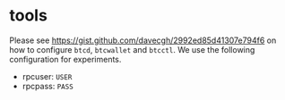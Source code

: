 tools
====

Please see https://gist.github.com/davecgh/2992ed85d41307e794f6 on how to configure `btcd`, `btcwallet` and `btcctl`.
We use the following configuration for experiments.

- rpcuser: `USER`
- rpcpass: `PASS`